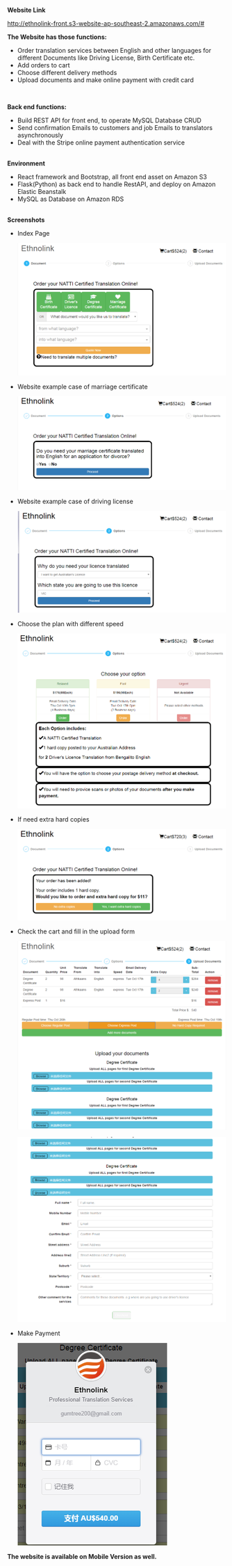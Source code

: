 **Website Link**

http://ethnolink-front.s3-website-ap-southeast-2.amazonaws.com/#

**The Website has those functions:**

+ Order translation services between English and other languages for different Documents like Driving License, Birth Certificate etc.
+ Add orders to cart
+ Choose different delivery methods
+ Upload documents and make online payment with credit card  
<br>

**Back end functions:**
+ Build REST API for front end, to operate MySQL Database CRUD
+ Send confirmation Emails to customers and job Emails to translators asynchronously
+ Deal with the Stripe online payment authentication service
<br><br>

**Environment**
+ React framework and Bootstrap, all front end asset on Amazon S3
+ Flask(Python) as back end to handle RestAPI, and deploy on Amazon Elastic Beanstalk
+ MySQL as Database on Amazon RDS
<br><br>


**Screenshots**

+ Index Page

    ![Index](screenshots/1.png "Index")
+ Website example case of marriage certificate

    ![Marriage](screenshots/2.png "Marriage")
+ Website example case of driving license

    ![Driving](screenshots/3.png "Driving")    
+ Choose the plan with different speed

    ![Speed](screenshots/4.png "Speed")
+ If need extra hard copies

    ![Hard Copy](screenshots/5.png "Hard Copy")
    
+ Check the cart and fill in the upload form

    ![Cart](screenshots/6.png "Cart")
    
    ![Upload](screenshots/7.png "Upload")
+ Make Payment

    ![Payment](screenshots/8.png "Payment")
    
**The website is available on Mobile Version as well.**